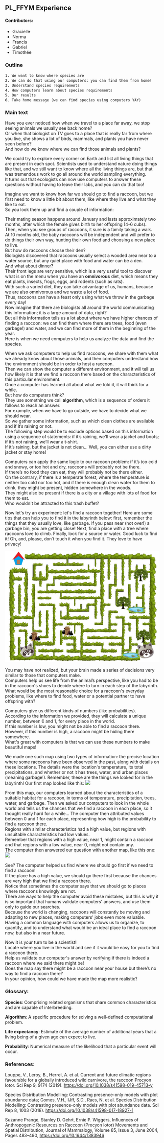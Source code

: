## PL_FFYM Experience
#### Contributors:

- Gracielle  
- Norma  
- Francis
- Gabriel
- Timothée  

### Outline

    1. We want to know where species are  
    2. We can do that using our computers: you can find them from home!  
    3. Understand species requirements  
    4. How computers learn about species requirements  
    5. Our results  
    6. Take home message (we can find species using computers YAY)  


### Main text
Have you ever noticed how when we travel to a place far away, we stop seeing animals we usually see back home?  
Or when that biologist on TV goes to a place that is really far from where you live, she shows a lot of birds, mammals, and plants you have never seen before?  
And how do we know where we can find those animals and plants?  

We could try to explore every corner on Earth and list all living things that are present in each spot. 
Scientists used to understand nature doing things like that, and we still want to know where all the living things are, but that was tremendous work to go all around the world sampling everything.  
It turns out that ecologists can now use computers to answer these questions without having to leave their labs, and you can do that too!  

Imagine we want to know how far we should go to find a raccoon, but we first need to know a little bit about them, like where they live and what they like to eat.  
So you look them up and find a couple of information:  

Their mating season happens around January and lasts approximately two months, after which the female gives birth to her offspring (4-6 cubs).  
Then, when you see groups of raccoons, it sure is a family taking a walk.  
At 10 months old, the baby raccoons will be independent and will prefer to do things their own way, hunting their own food and choosing a new place to live.  
But how do raccoons choose their den?  
Biologists discovered that raccoons usually select a wooded area near to a water source, but any quiet place with food and water can be a den.  
And what about dinner?  
Their front legs are very sensitive, which is a very useful tool to discover what is on the menu when you have an **omnivorous** diet, which means they eat plants, insects, frogs, eggs, and rodents (such as rats).  
With such a varied diet, they can take advantage of us, humans, because we are also omnivorous and we waste a lot of food.  
Thus, raccoons can have a feast only using what we throw in the garbage every day!  
Now imagine that there are biologists all around the world communicating this information; it is a large amount of data, right?  
But all this information tells us a lot about where we have higher chances of finding a raccoon: we can find them where there are trees, food (even garbage!) and water, and we can find more of them in the beginning of the year.  
Here is when we need computers to help us analyze the data and find the species.

When we ask computers to help us find raccoons, we share with them what we already know about those animals, and then computers understand how the environment should be in order to host a raccoon.  
Then we can show the computer a different environment, and it will tell us how likely it is that we find a raccoon there based on the characteristics of this particular environment.  
Once a computer has learned all about what we told it, it will think for a while.  
But how do computers think?  
They use something we call **algorithm**, which is a sequence of orders it follows to reach an answer.  
For example, when we have to go outside, we have to decide what we should wear.  
So we gather some information, such as which clean clothes are available and if it’s raining or not.  
The following step would be to exclude options based on this information using a sequence of statements: if it’s raining, we'll wear a jacket and boots; if it’s not raining, we’ll wear a t-shirt.  
If it’s raining, but the jacket is not clean… Well, you can either use a dirty jacket or stay home!

Computers can apply the same logic to our raccoon problem: if it’s too cold and snowy, or too hot and dry, raccoons will probably not be there.  
If there’s no food they can eat, they will probably not be there either.  
On the contrary, if there is a temperate forest, where the temperature is neither too cold nor too hot, and if there is enough clean water for them to drink, they might be present, hidden somewhere in the woods.  
They might also be present if there is a city or a village with lots of food for them to eat.  
Who wouldn't be attracted to this trash buffet?

Now let's try an experiment: let's find a raccoon together! 
Here are some tips that can help you to find it in the labyrinth below: first, remember the things that they usually love, like garbage. If you pass near (not over!) a garbage bin, you are getting close! Next, find a place with a tree where raccoons love to climb. Finally, look for a source or water. Good luck to find it! Oh, and, please, don’t touch it when you find it. They love to have privacy!  

![Raccoon labyrinth](https://github.com/PoisotLab/ms_frontiers_kids/blob/master/images/Laberinto%20final.jpg)

You may have not realized, but your brain made a series of decisions very similar to those that computers make.  
Computers help us see life from the animal’s perspective, like you had to be in the raccoon's shoes to decide where to turn in each step of the labyrinth.  
What would be the most reasonable choice for a raccoon's everyday problems, like where to find food, water or a potential partner to have offspring with?  

Computers give us different kinds of numbers (like probabilities).  
According to the information we provided, they will calculate a unique number, between 0 and 1, for every place in the world.  
If this number is low, you might not be able to find a raccoon there.  
However, if this number is high, a raccoon might be hiding there somewhere.  
What's great with computers is that we can use these numbers to make beautiful maps!

We made one such map using two types of information: the  precise location where some raccoons have been observed in the past, along with details on these 
locations.
The details were the location's temperature, its total precipitations, and whether or not it has trees, water, and urban places (meaning garbage!).
Remember, these are the things we looked for in the labyrinth!
Our first map looked like this:
![](https://github.com/PoisotLab/ms_frontiers_kids/blob/gd/map-emoji/fig/occurrences_emojis.png)

From this map, our computers learned about the characteristics of a suitable habitat for a raccoon, in terms of temperature, precipitation, trees, water, and garbage.
Then we asked our computers to look in the whole world and tells us the chances that we find a raccoon in each place, so it thought really hard for a while...
The computer then attributed values between 0 and 1 for each place, representing how high is the probability to find a raccoon there.  
Regions with similar characteristics had a high value, but regions with unsuitable characteristics had low values.  
Remember that regions with a high value, near 1, might contain a raccoon and that regions with a low value, near 0, might not contain any.  
The computer then answered our question with another map, like this one:
![](https://github.com/PoisotLab/ms_frontiers_kids/blob/gd/map-emoji/fig/predictions.png)

See? The computer helped us find where we should go first if we need to find a raccoon!  
If the place has a high value, we should go there first because the chances are very high that we find a raccoon there.  
Notice that sometimes the computer says that we should go to places where raccoons knowingly are not.  
There are ways to help the computer avoid these mistakes, but this is why it is so important that humans validate computers' answers, and use them only to guide our searches.  
Because the world is changing, raccoons will constantly be moving and adapting to new places, making computers' jobs even more valuable.  
Having a common language with computers allows us to organize, to quantify, and to understand what would be an ideal place to find a raccoon now, but also in a near future.    

Now it is your turn to be a scientist!  
Locate where you live in the world and see if it would be easy for you to find a raccoon there.  
Help us validate our computer's answer by verifying if there is indeed a raccoon where we said there might be!  
Does the map say there might be a raccoon near your house but there’s no way to find a raccoon there?  
In your opinion, how could we have made the map more realistic?

### Glossary:

**Species**: Comprising related organisms that share common characteristics and are capable of interbreeding.

**Algorithm**: A specific procedure for solving a well-defined computational problem.

**Life expectancy**: Estimate of the average number of additional years that a living being of a given age can expect to live.

**Probability**: Numerical measure of the likelihood that a particular event will occur.

### References: 

Louppe, V., Leroy, B., Herrel, A. et al. Current and future climatic regions favourable for a globally introduced wild carnivore, the raccoon Procyon lotor. Sci Rep 9, 9174 (2019). https://doi.org/10.1038/s41598-019-45713-y

Species Distribution Modelling: Contrasting presence-only models with plot abundance data; Gomes, V.H., IJff, S.D., Raes, N. et al. Species Distribution Modelling: Contrasting presence-only models with plot abundance data. Sci Rep 8, 1003 (2018). https://doi.org/10.1038/s41598-017-18927-1

Suzanne Prange, Stanley D. Gehrt, Ernie P. Wiggers, Influences of Anthropogenic Resources on Raccoon (Procyon lotor) Movements and Spatial Distribution, Journal of Mammalogy, Volume 85, Issue 3, June 2004, Pages 483–490, https://doi.org/10.1644/1383946


